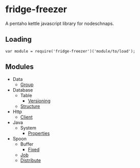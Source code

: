 # fridge-freezer

A pentaho kettle javascript library for nodeschnaps.

## Loading

```JS
var module = require('fridge-freezer')('module/to/load');
```

## Modules
* Data
  * [Group](doc/Data/Group.md)
* Database
  * Table
    * [Versioning](doc/Database/Table/Versioning.md)
  * [Structure](doc/Database/Structure.md)
* Http
  * [Client](doc/Http/Client.md)
* Java
  * System
    * [Properties](doc/Java/System/Properties.md)
* Spoon
  * Buffer
    * [Fixed](doc/Spoon/Buffer/Fixed.md)
  * [Job](doc/Spoon/Job.md)
  * [Distribute](doc/Spoon/Distribute.md)
